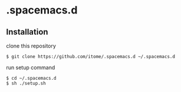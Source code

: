 # .spacemacs.d

## Installation

clone this repository
```
$ git clone https://github.com/itome/.spacemacs.d ~/.spacemacs.d
```

run setup command
```
$ cd ~/.spacemacs.d
$ sh ./setup.sh
```
